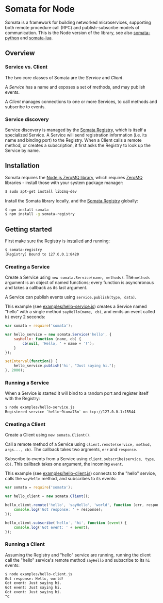 # Somata for Node

Somata is a framework for building networked microservices, supporting both remote procedure call (RPC) and publish-subscribe models of communication. This is the Node version of the library, see also [somata-python](https://github.com/somata/somata-python) and [somata-lua](https://github.com/somata/somata-lua).

## Overview

### Service vs. Client

The two core classes of Somata are the *Service* and *Client*.

A *Service* has a name and exposes a set of methods, and may publish events.

A *Client* manages connections to one or more Services, to call methods and subscribe to events.

### Service discovery

Service discovery is managed by the [Somata Registry](https://github.com/somata/somata-registry), which is itself a specialized Service. A Service will send registration information (i.e. its name and binding port) to the Registry. When a Client calls a remote method, or creates a subscription, it first asks the Registry to look up the Service by name.

## Installation

Somata requires the [Node.js ZeroMQ library](https://github.com/JustinTulloss/zeromq.node), which requires [ZeroMQ](http://zeromq.org/) libraries - install those with your system package manager:

```sh
$ sudo apt-get install libzmq-dev
```

Install the Somata library locally, and the [Somata Registry](https://github.com/somata/somata-registry) globally:

```sh
$ npm install somata
$ npm install -g somata-registry
```

## Getting started

First make sure the Registry is [installed](https://github.com/somata/somata-registry#installation) and running:

```sh
$ somata-registry
[Registry] Bound to 127.0.0.1:8420
```

### Creating a Service

Create a Service using `new somata.Service(name, methods)`. The `methods` argument is an object of named functions; every function is asynchronous and takes a callback as its last argument. 

A Service can publish events using `service.publish(type, data)`.

This example (see [examples/hello-service.js](https://github.com/somata/somata-node/blob/master/examples/hello-service.js)) creates a Service named "hello" with a single method `sayHello(name, cb)`, and emits an event called `hi` every 2 seconds:

```js
var somata = require('somata');

var hello_service = new somata.Service('hello', {
    sayHello: function (name, cb) {
        cb(null, 'Hello, ' + name + '!');
    }
});

setInterval(function() {
    hello_service.publish('hi', "Just saying hi.");
}, 2000);
```

### Running a Service

When a Service is started it will bind to a random port and register itself with the Registry:

```sh
$ node examples/hello-service.js
Registered service `hello~9iuma73n` on tcp://127.0.0.1:15544
```

### Creating a Client

Create a Client using `new somata.Client()`.

Call a remote method of a Service using `client.remote(service, method, args..., cb)`. The callback takes two argments, `err` and `response`.

Subscribe to events from a Service using `client.subscribe(service, type, cb)`. This callback takes one argument, the incoming `event`.

This example (see [examples/hello-client.js](https://github.com/somata/somata-node/blob/master/examples/hello-client.js)) connects to the "hello" service, calls the `sayHello` method, and subscribes to its events:

```js
var somata = require('somata');

var hello_client = new somata.Client();

hello_client.remote('hello', 'sayHello', 'world', function (err, response) {
    console.log('Got response: ' + response);
});

hello_client.subscribe('hello', 'hi', function (event) {
    console.log('Got event: ' + event);
});
```

### Running a Client

Assuming the Registry and "hello" service are running, running the client call the "hello" service's remote method `sayHello` and subscribe to its `hi` events:

```sh
$ node examples/hello-client.js
Got response: Hello, world!
Got event: Just saying hi.
Got event: Just saying hi.
Got event: Just saying hi.
^C
```
